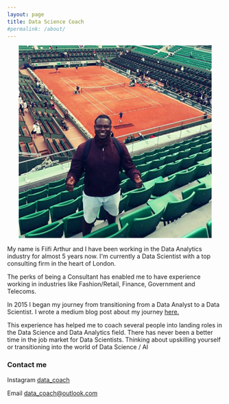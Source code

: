 ```yaml
---
layout: page
title: Data Science Coach
#permalink: /about/
---
```


<p align="center">
  <img width="450" height="450" src="https://raw.githubusercontent.com/Fiifi2015/Fiifi2015.github.io/master/images/potrait2.jpg">
</p>

My name is Fiifi Arthur and I have been working in the Data Analytics industry for almost 5 years now. I'm currently a Data Scientist with a top consulting firm in the heart of London.

The perks of being a Consultant has enabled me to have experience working in industries like Fashion/Retail, Finance, Government and Telecoms.

In 2015 I began my journey from transitioning from a Data Analyst to a Data Scientist. I wrote a medium blog post about my journey [here.](https://medium.com/@fiifi.aarthur/data-analyst-to-data-scientist-1232da18b07c)

 This experience has helped me to coach several people into landing roles in the Data Science and Data Analytics field. There has never been a better time in the job market for Data Scientists. Thinking about upskilling yourself or transitioning into the world of Data Science / AI



### Contact me

Instagram
[data_coach](https://www.instagram.com/data_coach/?hl=en)

Email
[data_coach@outlook.com](mailto:data_coach@outlook.com)
